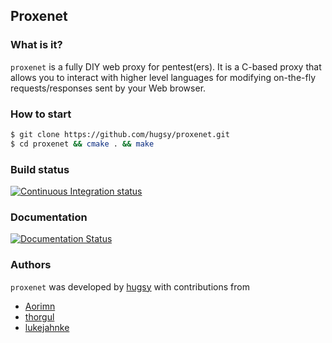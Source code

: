 ## Proxenet

### What is it?
`proxenet` is a fully DIY web proxy for pentest(ers). It is a C-based proxy that
allows you to interact with higher level languages for modifying on-the-fly
requests/responses sent by your Web browser.


### How to start

``` bash
$ git clone https://github.com/hugsy/proxenet.git
$ cd proxenet && cmake . && make
```


### Build status
[![Continuous Integration status](https://secure.travis-ci.org/hugsy/proxenet.png)](https://travis-ci.org/hugsy/proxenet)


### Documentation
[![Documentation Status](https://readthedocs.org/projects/proxenet/badge/?version=latest)](https://proxenet.readthedocs.org/en/latest/)


### Authors
`proxenet` was developed by [hugsy](https://github.com/hugsy) with contributions
from

- [Aorimn](https://github.com/Aorimn)
- [thorgul](https://github.com/thorgul)
- [lukejahnke](https://github.com/lukejahnke)
